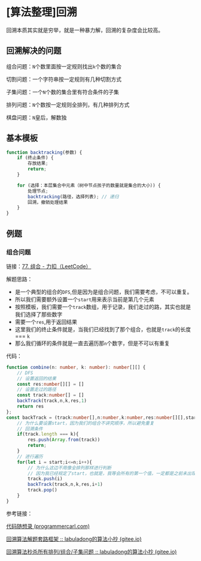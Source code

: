 # [算法整理]回溯

回溯本质其实就是穷举，就是一种暴力解，回溯的复杂度会比较高。

## 回溯解决的问题

组合问题：`N`个数里面按一定规则找出`k`个数的集合

切割问题：一个字符串按一定规则有几种切割方式

子集问题：一个`N`个数的集合里有符合条件的子集

排列问题：`N`个数按一定规则全排列，有几种排列方式

棋盘问题：`N`皇后，解数独

## 基本模板

```typescript
function backtracking(参数) {
    if (终止条件) {
        存放结果;
        return;
    }

    for (选择：本层集合中元素（树中节点孩子的数量就是集合的大小）) {
        处理节点;
        backtracking(路径，选择列表); // 递归
        回溯，撤销处理结果
    }
}
```

## 例题

### 组合问题

链接：[77. 组合 - 力扣（LeetCode）](https://leetcode.cn/problems/combinations/)

解题思路：

+ 是一个典型的组合的`DFS`,但是因为是组合问题，我们需要考虑，不可以重复。
+ 所以我们需要额外设置一个`start`用来表示当前是第几个元素
+ 按照模板，我们需要一个`track`数组，用于记录，我们走过的路，其实也就是我们选择了那些数字
+ 需要一个`res`,用于返回结果
+ 这里我们的终止条件就是，当我们已经找到了那个组合，也就是`track`的长度 === `k`
+ 那么我们循环的条件就是一直去遍历那`n`个数字，但是不可以有重复

代码：

```typescript
function combine(n: number, k: number): number[][] {
    // DFS
    // 设置返回的结果
    const res:number[][] = [] 
    // 设置走过的路径
    const track:number[] = []
    backTrack(track,n,k,res,1)
    return res
};
const backTrack = (track:number[],n:number,k:number,res:number[][],start:number)=>{
    // 为什么要设置start，因为我们的组合不讲究顺序，所以避免重复
    // 回溯条件
    if(track.length === k){
        res.push(Array.from(track))
        return;
    }
    // 进行遍历
    for(let i = start;i<=n;i++){
        // 为什么这边不用像全排列那样进行判断
        // 因为我已经规定了start，也就是，我等会所有的第一个值，一定都是之前未出现过的
        track.push(i)
        backTrack(track,n,k,res,i+1)
        track.pop()
    }
}
```

参考链接：

[代码随想录 (programmercarl.com)](https://programmercarl.com/0077.组合.html#回溯法三部曲)

[回溯算法解题套路框架 :: labuladong的算法小抄 (gitee.io)](https://labuladong.gitee.io/algo/1/8/)

[回溯算法秒杀所有排列/组合/子集问题 :: labuladong的算法小抄 (gitee.io)](https://labuladong.gitee.io/algo/4/31/107/)

